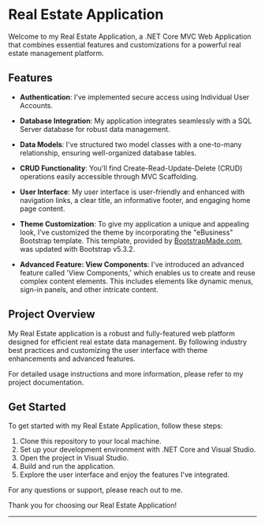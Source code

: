 ﻿# Real Estate Application

Welcome to my Real Estate Application, a .NET Core MVC Web Application that combines essential features and customizations for a powerful real estate management platform.

## Features

- **Authentication**: I've implemented secure access using Individual User Accounts.

- **Database Integration**: My application integrates seamlessly with a SQL Server database for robust data management.

- **Data Models**: I've structured two model classes with a one-to-many relationship, ensuring well-organized database tables.

- **CRUD Functionality**: You'll find Create-Read-Update-Delete (CRUD) operations easily accessible through MVC Scaffolding.

- **User Interface**: My user interface is user-friendly and enhanced with navigation links, a clear title, an informative footer, and engaging home page content.

- **Theme Customization**: To give my application a unique and appealing look, I've customized the theme by incorporating the "eBusiness" Bootstrap template. This template, provided by [BootstrapMade.com](https://bootstrapmade.com/), was updated with Bootstrap v5.3.2.

- **Advanced Feature: View Components**: I've introduced an advanced feature called 'View Components,' which enables us to create and reuse complex content elements. This includes elements like dynamic menus, sign-in panels, and other intricate content.

## Project Overview

My Real Estate application is a robust and fully-featured web platform designed for efficient real estate data management. By following industry best practices and customizing the user interface with theme enhancements and advanced features.

For detailed usage instructions and more information, please refer to my project documentation.

## Get Started

To get started with my Real Estate Application, follow these steps:

1. Clone this repository to your local machine.
2. Set up your development environment with .NET Core and Visual Studio.
3. Open the project in Visual Studio.
4. Build and run the application.
5. Explore the user interface and enjoy the features I've integrated.

For any questions or support, please reach out to me.

Thank you for choosing our Real Estate Application!

---